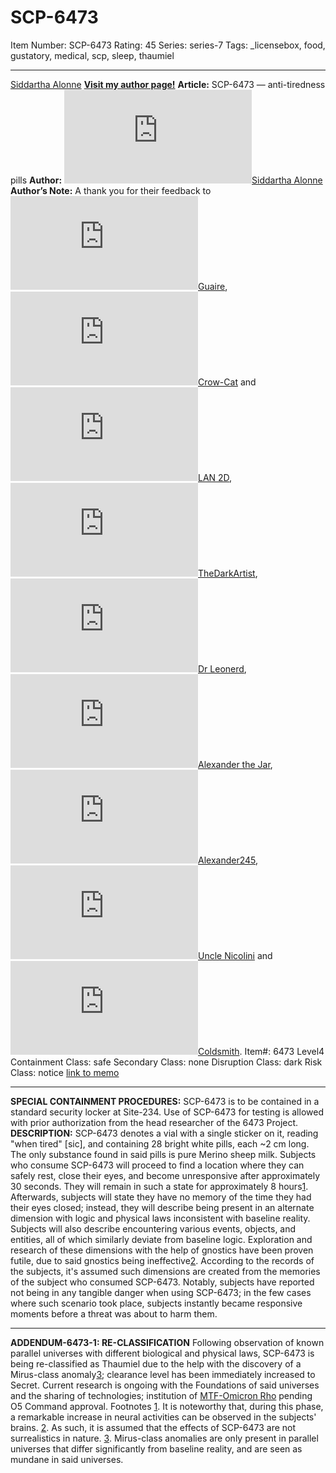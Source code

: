 # SCP-6473
Item Number: SCP-6473
Rating: 45
Series: series-7
Tags: _licensebox, food, gustatory, medical, scp, sleep, thaumiel

---

[Siddartha Alonne](javascript:;)
**[Visit my author page!](https://scp-wiki.wikidot.com/siddartha-alonne-s-author-page)**
**Article:** SCP-6473 — anti-tiredness pills
**Author:** [![Siddartha Alonne](https://www.wikidot.com/avatar.php?userid=6459894&amp;size=small&amp;timestamp=1725332694)](http://www.wikidot.com/user:info/siddartha-alonne)[Siddartha Alonne](http://www.wikidot.com/user:info/siddartha-alonne)
**Author’s Note:** A thank you for their feedback to [![Guaire](https://www.wikidot.com/avatar.php?userid=5643605&amp;size=small&amp;timestamp=1725332694)](http://www.wikidot.com/user:info/guaire)[Guaire](http://www.wikidot.com/user:info/guaire), [![Crow-Cat](https://www.wikidot.com/avatar.php?userid=3952131&amp;size=small&amp;timestamp=1725332694)](http://www.wikidot.com/user:info/crow-cat)[Crow-Cat](http://www.wikidot.com/user:info/crow-cat) and [![LAN 2D](https://www.wikidot.com/avatar.php?userid=5241510&amp;size=small&amp;timestamp=1725332694)](http://www.wikidot.com/user:info/lan-2d)[LAN 2D](http://www.wikidot.com/user:info/lan-2d), [![TheDarkArtist](https://www.wikidot.com/avatar.php?userid=7502932&amp;size=small&amp;timestamp=1725332694)](http://www.wikidot.com/user:info/thedarkartist)[TheDarkArtist](http://www.wikidot.com/user:info/thedarkartist), [![Dr Leonerd](https://www.wikidot.com/avatar.php?userid=7475869&amp;size=small&amp;timestamp=1725332694)](http://www.wikidot.com/user:info/dr-leonerd)[Dr Leonerd](http://www.wikidot.com/user:info/dr-leonerd), [![Alexander the Jar](https://www.wikidot.com/avatar.php?userid=7678292&amp;size=small&amp;timestamp=1725332694)](http://www.wikidot.com/user:info/alexander-the-jar)[Alexander the Jar](http://www.wikidot.com/user:info/alexander-the-jar), [![Alexander245](https://www.wikidot.com/avatar.php?userid=6585037&amp;size=small&amp;timestamp=1725332694)](http://www.wikidot.com/user:info/alexander245)[Alexander245](http://www.wikidot.com/user:info/alexander245), [![Uncle Nicolini](https://www.wikidot.com/avatar.php?userid=3487700&amp;size=small&amp;timestamp=1725332694)](http://www.wikidot.com/user:info/uncle-nicolini)[Uncle Nicolini](http://www.wikidot.com/user:info/uncle-nicolini) and [![Coldsmith](https://www.wikidot.com/avatar.php?userid=8198987&amp;size=small&amp;timestamp=1725332694)](http://www.wikidot.com/user:info/coldsmith)[Coldsmith](http://www.wikidot.com/user:info/coldsmith).
Item#: 6473
Level4
Containment Class:
safe
Secondary Class:
none
Disruption Class:
dark
Risk Class:
notice
[link to memo](/classification-committee-memo)  

* * *
**SPECIAL CONTAINMENT PROCEDURES:** SCP-6473 is to be contained in a standard security locker at Site-234. Use of SCP-6473 for testing is allowed with prior authorization from the head researcher of the 6473 Project.
**DESCRIPTION:** SCP-6473 denotes a vial with a single sticker on it, reading "when tired" [sic], and containing 28 bright white pills, each ~2 cm long. The only substance found in said pills is pure Merino sheep milk.
Subjects who consume SCP-6473 will proceed to find a location where they can safely rest, close their eyes, and become unresponsive after approximately 30 seconds. They will remain in such a state for approximately 8 hours[1](javascript:;). Afterwards, subjects will state they have no memory of the time they had their eyes closed; instead, they will describe being present in an alternate dimension with logic and physical laws inconsistent with baseline reality. Subjects will also describe encountering various events, objects, and entities, all of which similarly deviate from baseline logic. Exploration and research of these dimensions with the help of gnostics have been proven futile, due to said gnostics being ineffective[2](javascript:;).
According to the records of the subjects, it's assumed such dimensions are created from the memories of the subject who consumed SCP-6473. Notably, subjects have reported not being in any tangible danger when using SCP-6473; in the few cases where such scenario took place, subjects instantly became responsive moments before a threat was about to harm them.
* * *
**ADDENDUM-6473-1: RE-CLASSIFICATION**
Following observation of known parallel universes with different biological and physical laws, SCP-6473 is being re-classified as Thaumiel due to the help with the discovery of a Mirus-class anomaly[3](javascript:;); clearance level has been immediately increased to Secret. Current research is ongoing with the Foundations of said universes and the sharing of technologies; institution of [MTF-Omicron Rho](https://scp-wiki.wikidot.com/task-forces#omicron-rho) pending O5 Command approval.
Footnotes
[1](javascript:;). It is noteworthy that, during this phase, a remarkable increase in neural activities can be observed in the subjects' brains.
[2](javascript:;). As such, it is assumed that the effects of SCP-6473 are not surrealistics in nature.
[3](javascript:;). Mirus-class anomalies are only present in parallel universes that differ significantly from baseline reality, and are seen as mundane in said universes.